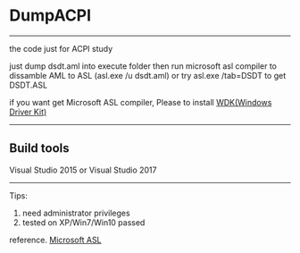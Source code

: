 # DumpACPI

---
the code just for ACPI study

just dump dsdt.aml into execute folder
then run microsoft asl compiler to dissamble AML to ASL (asl.exe /u dsdt.aml)
or try asl.exe /tab=DSDT to get DSDT.ASL

if you want get Microsoft ASL compiler, Please to install [WDK(Windows Driver Kit)](https://docs.microsoft.com/en-us/windows-hardware/drivers/download-the-wdk)

---
## Build tools

Visual Studio 2015 or
Visual Studio 2017

---
Tips:
1. need administrator privileges
2. tested on XP/Win7/Win10 passed

reference.
[Microsoft ASL](https://docs.microsoft.com/en-us/windows-hardware/drivers/bringup/microsoft-asl-compiler)
